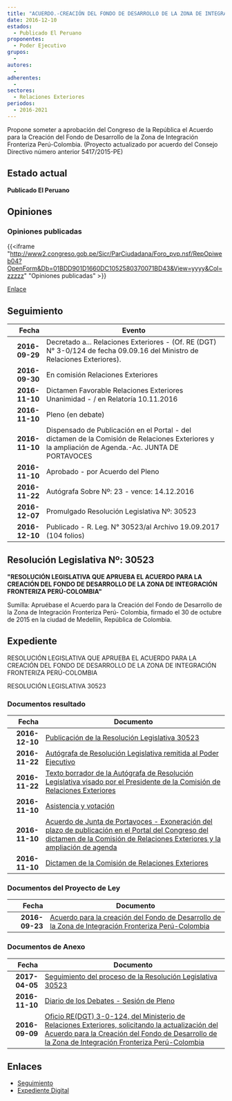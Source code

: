 ```yaml
---
title: "ACUERDO.-CREACIÓN DEL FONDO DE DESARROLLO DE LA ZONA DE INTEGRACIÓN FRONTERIZA PERÚ COLOMBIA"
date: 2016-12-10
estados: 
  - Publicado El Peruano
proponentes: 
  - Poder Ejecutivo
grupos: 
  - 
autores: 
  - 
adherentes: 
  - 
sectores: 
  - Relaciones Exteriores 
periodos: 
  - 2016-2021
---
```


Propone someter a aprobación del Congreso de la República el Acuerdo para la Creación del Fondo de Desarrollo de la Zona de Integración Fronteriza Perú-Colombia. (Proyecto actualizado por acuerdo del Consejo Directivo número anterior 5417/2015-PE)


## Estado actual

**Publicado El Peruano**

## Opiniones

### Opiniones publicadas

{{<iframe "http://www2.congreso.gob.pe/Sicr/ParCiudadana/Foro_pvp.nsf/RepOpiweb04?OpenForm&Db=01BDD901D1660DC1052580370071BD43&View=yyyy&Col=zzzzz" "Opiniones publicadas" >}}

[Enlace](http://www2.congreso.gob.pe/Sicr/ParCiudadana/Foro_pvp.nsf/RepOpiweb04?OpenForm&Db=01BDD901D1660DC1052580370071BD43&View=yyyy&Col=zzzzz)

## Seguimiento

| Fecha | Evento |
|------:|--------|
| **2016-09-29** | Decretado a... Relaciones Exteriores - (Of. RE (DGT) N° 3-0/124 de fecha 09.09.16 del Ministro de Relaciones Exteriores).|
| **2016-09-30** | En comisión Relaciones Exteriores|
| **2016-11-10** | Dictamen Favorable Relaciones Exteriores Unanimidad - / en Relatoría 10.11.2016|
| **2016-11-10** | Pleno (en debate)|
| **2016-11-10** | Dispensado de Publicación en el Portal - del dictamen de la Comisión de Relaciones Exteriores y la ampliación de Agenda.-Ac. JUNTA DE PORTAVOCES|
| **2016-11-10** | Aprobado - por Acuerdo del Pleno|
| **2016-11-22** | Autógrafa Sobre Nº: 23 - vence: 14.12.2016|
| **2016-12-07** | Promulgado Resolución Legislativa Nº: 30523|
| **2016-12-10** | Publicado - R. Leg. N° 30523/al Archivo 19.09.2017 (104 folios)|

## Resolución Legislativa Nº: 30523

**"RESOLUCIÓN LEGISLATIVA QUE APRUEBA EL ACUERDO PARA LA CREACIÓN DEL FONDO DE DESARROLLO DE LA ZONA DE INTEGRACIÓN FRONTERIZA PERÚ-COLOMBIA"**

Sumilla: Apruébase el Acuerdo para la Creación del Fondo de Desarrollo de la Zona de Integración Fronteriza Perú- Colombia, firmado el 30 de octubre de 2015 en la ciudad de Medellín, República de Colombia.


## Expediente

RESOLUCIÓN LEGISLATIVA QUE APRUEBA EL ACUERDO PARA LA CREACIÓN DEL FONDO DE DESARROLLO DE LA ZONA DE INTEGRACIÓN FRONTERIZA PERÚ-COLOMBIA

RESOLUCIÓN LEGISLATIVA 30523


### Documentos resultado

| Fecha | Documento |
|------:|--------|
| **2016-12-10** | [Publicación de la Resolución Legislativa 30523](http://www.leyes.congreso.gob.pe/Documentos/2016_2021/ADLP/Normas_Legales/30523-RLG.pdf) |
| **2016-11-22** | [Autógrafa de Resolución Legislativa remitida al Poder Ejecutivo](http://www.leyes.congreso.gob.pe/Documentos/2016_2021/ADLP/Texto_Aprobado/AU0028720161122.pdf) |
| **2016-11-22** | [Texto borrador de la Autógrafa de Resolución Legislativa visado por el Presidente de la Comisión de Relaciones Exteriores](http://www.leyes.congreso.gob.pe/Documentos/2016_2021/Texto_Borrador_de_Autografa/BAU0028720161122.pdf) |
| **2016-11-10** | [Asistencia y votación](http://www.leyes.congreso.gob.pe/Documentos/2016_2021/Asistencia_y_Votacion/Proyectos_de_Ley/AV0028720161110..pdf) |
| **2016-11-10** | [Acuerdo de Junta de Portavoces - Exoneración del plazo de publicación en el Portal del Congreso del dictamen de la Comisión de Relaciones Exteriores y la ampliación de agenda](http://www.leyes.congreso.gob.pe/Documentos/2016_2021/Dictamenes/Proyectos_de_Ley/00287DC20MAY20161110.pdf) |
| **2016-11-10** | [Dictamen de la Comisión de Relaciones Exteriores](http://www.leyes.congreso.gob.pe/Documentos/2016_2021/Dictamenes/Proyectos_de_Ley/00287DC20MAY20161110..pdf) |

### Documentos del Proyecto de Ley

| Fecha | Documento |
|------:|--------|
| **2016-09-23** | [Acuerdo para la creación del Fondo de Desarrollo de la Zona de Integración Fronteriza Perú-Colombia](http://www.leyes.congreso.gob.pe/Documentos/2016_2021/Proyectos_de_Ley_y_de_Resoluciones_Legislativas/PL0028720160923..pdf) |

### Documentos de Anexo

| Fecha | Documento |
|------:|--------|
| **2017-04-05** | [Seguimiento del proceso de la Resolución Legislativa 30523](http://www.leyes.congreso.gob.pe/Documentos/2016_2021/Seguimiento_de_Proyectos_de_Ley/00287PL20170405.pdf) |
| **2016-11-10** | [Diario de los Debates - Sesión de Pleno](http://www.leyes.congreso.gob.pe/Documentos/2016_2021/ADLP/Diario_Debates/30523_DD.pdf) |
| **2016-09-09** | [Oficio RE(DGT) 3-0-124, del Ministerio de Relaciones Exteriores, solicitando la actualización del Acuerdo para la Creación del Fondo de Desarrollo de la Zona de Integración Fronteriza Perú-Colombia](http://www.leyes.congreso.gob.pe/Documentos/2016_2021/Oficios/Otras_Instituciones/OF-RE-DGT-3-0-124-2016-09-09.pdf) |

## Enlaces 

- [Seguimiento](http://www2.congreso.gob.pe/Sicr/TraDocEstProc/CLProLey2016.nsf/f7fff46988ca05b1052578e100829cc7/b31a8a9f8b04f726052580370063b66f?OpenDocument)
- [Expediente Digital](http://www2.congreso.gob.pehttp://www2.congreso.gob.pe/Sicr/TraDocEstProc/CLProLey2016.nsf/f7fff46988ca05b1052578e100829cc7/b31a8a9f8b04f726052580370063b66f?OpenDocument&Click=05257FB7005EB655.eb71d0cf91d8294e05256cdf006b5706/$Body/0.1C6C)
